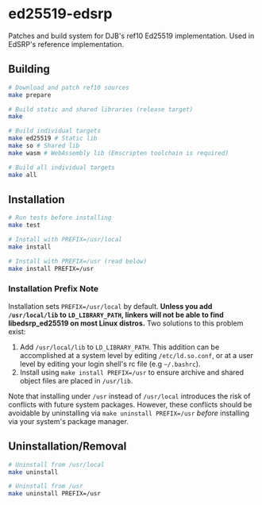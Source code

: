 # ed25519-edsrp
Patches and build system for DJB's ref10 Ed25519 implementation. Used in EdSRP's reference implementation.

## Building
```sh
# Download and patch ref10 sources
make prepare

# Build static and shared libraries (release target)
make

# Build individual targets
make ed25519 # Static lib
make so # Shared lib
make wasm # WebAssembly lib (Emscripten toolchain is required)

# Build all individual targets
make all
```

## Installation
```sh
# Run tests before installing
make test

# Install with PREFIX=/usr/local
make install

# Install with PREFIX=/usr (read below)
make install PREFIX=/usr
```

### Installation Prefix Note
Installation sets `PREFIX=/usr/local` by default. **Unless you add `/usr/local/lib` to `LD_LIBRARY_PATH`, linkers will not be able to find libedsrp_ed25519 on most Linux distros.** Two solutions to this problem exist:
1. Add `/usr/local/lib` to `LD_LIBRARY_PATH`. This addition can be accomplished at a system level by editing `/etc/ld.so.conf`, or at a user level by editing your login shell's rc file (e.g `~/.bashrc`).
2. Install using `make install PREFIX=/usr` to ensure archive and shared object files are placed in `/usr/lib`.

Note that installing under `/usr` instead of `/usr/local` introduces the risk of conflicts with future system packages. However, these conflicts should be avoidable by uninstalling via `make uninstall PREFIX=/usr` *before* installing via your system's package manager.

## Uninstallation/Removal
```sh
# Uninstall from /usr/local
make uninstall

# Uninstall from /usr
make uninstall PREFIX=/usr
```
